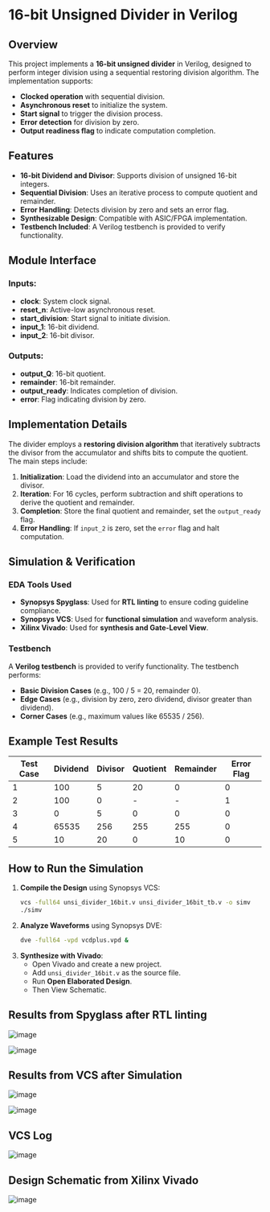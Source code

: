 # 16-bit Unsigned Divider in Verilog

## Overview
This project implements a **16-bit unsigned divider** in Verilog, designed to perform integer division using a sequential restoring division algorithm. 
The implementation supports:
- **Clocked operation** with sequential division.
- **Asynchronous reset** to initialize the system.
- **Start signal** to trigger the division process.
- **Error detection** for division by zero.
- **Output readiness flag** to indicate computation completion.

## Features
- **16-bit Dividend and Divisor**: Supports division of unsigned 16-bit integers.
- **Sequential Division**: Uses an iterative process to compute quotient and remainder.
- **Error Handling**: Detects division by zero and sets an error flag.
- **Synthesizable Design**: Compatible with ASIC/FPGA implementation.
- **Testbench Included**: A Verilog testbench is provided to verify functionality.

## Module Interface

### Inputs:
- **clock**: System clock signal.
- **reset_n**: Active-low asynchronous reset.
- **start_division**: Start signal to initiate division.
- **input_1**: 16-bit dividend.
- **input_2**: 16-bit divisor.

### Outputs:
- **output_Q**: 16-bit quotient.
- **remainder**: 16-bit remainder.
- **output_ready**: Indicates completion of division.
- **error**: Flag indicating division by zero.

## Implementation Details
The divider employs a **restoring division algorithm** that iteratively subtracts the divisor from the accumulator and shifts bits to compute the quotient. 
The main steps include:
1. **Initialization**: Load the dividend into an accumulator and store the divisor.
2. **Iteration**: For 16 cycles, perform subtraction and shift operations to derive the quotient and remainder.
3. **Completion**: Store the final quotient and remainder, set the `output_ready` flag.
4. **Error Handling**: If `input_2` is zero, set the `error` flag and halt computation.

## Simulation & Verification

### EDA Tools Used
- **Synopsys Spyglass**: Used for **RTL linting** to ensure coding guideline compliance.
- **Synopsys VCS**: Used for **functional simulation** and waveform analysis.
- **Xilinx Vivado**: Used for **synthesis and Gate-Level View**.

### Testbench
A **Verilog testbench** is provided to verify functionality. The testbench performs:
- **Basic Division Cases** (e.g., 100 / 5 = 20, remainder 0).
- **Edge Cases** (e.g., division by zero, zero dividend, divisor greater than dividend).
- **Corner Cases** (e.g., maximum values like 65535 / 256).

## Example Test Results
| Test Case | Dividend | Divisor | Quotient | Remainder | Error Flag |
|-----------|----------|--------|---------|----------|------------|
| 1        | 100      | 5      | 20      | 0        | 0          |
| 2        | 100      | 0      | -       | -        | 1          |
| 3        | 0        | 5      | 0       | 0        | 0          |
| 4        | 65535    | 256    | 255     | 255      | 0          |
| 5        | 10       | 20     | 0       | 10       | 0          |

## How to Run the Simulation
1. **Compile the Design** using Synopsys VCS:
   ```sh
   vcs -full64 unsi_divider_16bit.v unsi_divider_16bit_tb.v -o simv
   ./simv
   ```
2. **Analyze Waveforms** using Synopsys DVE:
   ```sh
   dve -full64 -vpd vcdplus.vpd &
   ```
3. **Synthesize with Vivado**:
   - Open Vivado and create a new project.
   - Add `unsi_divider_16bit.v` as the source file.
   - Run **Open Elaborated Design**.
   - Then View Schematic.

## Results from Spyglass after RTL linting

![image](https://github.com/user-attachments/assets/9fce8550-4191-453e-89e7-17a86decb030)

![image](https://github.com/user-attachments/assets/d8efa25c-f66c-490f-9c40-549542201da3)


## Results from VCS after Simulation

![image](https://github.com/user-attachments/assets/a094b367-7b7e-4648-90fa-894a14911b17)

![image](https://github.com/user-attachments/assets/c0f5d97a-53ff-4d97-84ef-b73da2333b30)


## VCS Log

![image](https://github.com/user-attachments/assets/e9bad427-dea3-41cc-9cb7-be3419ca096f)


## Design Schematic from Xilinx Vivado

![image](https://github.com/user-attachments/assets/3707718c-5f77-470a-b2e6-1b561910c2da)

